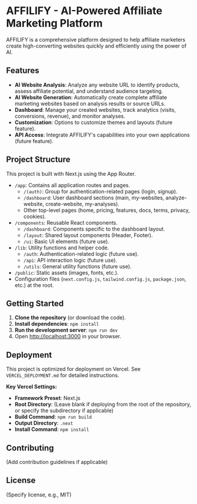 # AFFILIFY - AI-Powered Affiliate Marketing Platform

AFFILIFY is a comprehensive platform designed to help affiliate marketers create high-converting websites quickly and efficiently using the power of AI.

## Features

- **AI Website Analysis**: Analyze any website URL to identify products, assess affiliate potential, and understand audience targeting.
- **AI Website Generation**: Automatically create complete affiliate marketing websites based on analysis results or source URLs.
- **Dashboard**: Manage your created websites, track analytics (visits, conversions, revenue), and monitor analyses.
- **Customization**: Options to customize themes and layouts (future feature).
- **API Access**: Integrate AFFILIFY's capabilities into your own applications (future feature).

## Project Structure

This project is built with Next.js using the App Router.

- `/app`: Contains all application routes and pages.
  - `/(auth)`: Group for authentication-related pages (login, signup).
  - `/dashboard`: User dashboard sections (main, my-websites, analyze-website, create-website, my-analyses).
  - Other top-level pages (home, pricing, features, docs, terms, privacy, cookies).
- `/components`: Reusable React components.
  - `/dashboard`: Components specific to the dashboard layout.
  - `/layout`: Shared layout components (Header, Footer).
  - `/ui`: Basic UI elements (future use).
- `/lib`: Utility functions and helper code.
  - `/auth`: Authentication-related logic (future use).
  - `/api`: API interaction logic (future use).
  - `/utils`: General utility functions (future use).
- `/public`: Static assets (images, fonts, etc.).
- Configuration files (`next.config.js`, `tailwind.config.js`, `package.json`, etc.) at the root.

## Getting Started

1.  **Clone the repository** (or download the code).
2.  **Install dependencies**: `npm install`
3.  **Run the development server**: `npm run dev`
4.  Open [http://localhost:3000](http://localhost:3000) in your browser.

## Deployment

This project is optimized for deployment on Vercel. See `VERCEL_DEPLOYMENT.md` for detailed instructions.

**Key Vercel Settings:**

- **Framework Preset**: Next.js
- **Root Directory**: (Leave blank if deploying from the root of the repository, or specify the subdirectory if applicable)
- **Build Command**: `npm run build`
- **Output Directory**: `.next`
- **Install Command**: `npm install`

## Contributing

(Add contribution guidelines if applicable)

## License

(Specify license, e.g., MIT)
